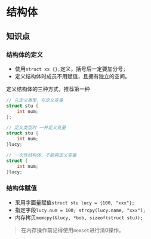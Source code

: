 结构体
===

## 知识点
### 结构体的定义
* 使用`struct xx {};`定义，括号后一定要加分号`;`
* 定义结构体时成员不用赋值，且拥有独立的空间。

定义结构体的三种方式，推荐第一种
```c
// 先定义类型，在定义变量
struct stu {
    int num;
};

// 定义类型时 一并定义变量
struct stu {
    int num;
}lucy;

// 一次性结构体，不能再定义变量
struct {
    int num;
}lucy;
```

### 结构体赋值
* 采用字面量赋值`struct stu lucy = {100, "xxx"};`
* 指定字段`lucy.num = 100; strcpy(lucy.name, "xxx");`
* 内存拷贝`memcpy(&lucy, *bob, sizeof(struct stu));`
> 在内存操作前记得使用`memset`进行清0操作。
